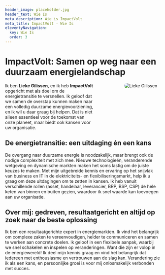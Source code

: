 ```yaml
---
header_image: placeholder.jpg
header_text: Wie Is
meta_description: Wie is ImpactVolt
meta_title: ImpactVolt - Wie Is
eleventyNavigation:
  key: Wie Is
  order: 3
---
```


# ImpactVolt: Samen op weg naar een duurzaam energielandschap

<div class="impactvolt-flex-container" style="overflow: auto; display: flex; flex-wrap: wrap; align-items: flex-start;">
  <div class="impactvolt-flex-text" style="float: left; width: 58%;">
      Ik ben <b>Lieke Gilissen</b>, en ik heb <b>ImpactVolt</b> opgericht met als doel om de energietransitie te versnellen. Ik geloof dat we samen de overstap kunnen maken naar een volledig duurzame energievoorziening, en ik wil u daar graag bij helpen. Dat is niet alleen essentieel voor de toekomst van onze planeet, maar biedt ook kansen voor uw organisatie.
  </div>
  <div class="impactvolt-flex-image" style="float: right; width: 40%; text-align: right;">
    <img
      src="images/profiel-1-1024x683.jpg"
      alt="Lieke Gilissen"
      style="max-width: 100%; height: auto; border-radius: 8px;"
    />
  </div>
</div>

## De energietransitie: een uitdaging én een kans

De overgang naar duurzame energie is noodzakelijk, maar brengt ook de nodige complexiteit met zich mee. Nieuwe technologieën, veranderende wetgeving en dynamische markten maken het soms lastig om de juiste keuzes te maken. Met mijn uitgebreide kennis en ervaring op het snijvlak van business en IT in de elektriciteits- en flexibiliseringsmarkt, help ik u graag om deze uitdagingen om te zetten in kansen. Ik heb vanuit verschillende rollen (asset, handelaar, leverancier, BRP, BSP, CSP) de hele keten van binnen en buiten gezien, waardoor ik snel waarde kan toevoegen aan uw organisatie.

## Over mij: gedreven, resultaatgericht en altijd op zoek naar de beste oplossing

Ik ben een resultaatgerichte expert in energiemarkten. Ik vind het belangrijk om complexe zaken te vereenvoudigen, helder te communiceren en samen te werken aan concrete doelen. Ik geloof in een flexibele aanpak, waarbij we snel schakelen en inspelen op veranderingen. Want die zijn er volop in de energiewereld! Ik deel mijn kennis graag en vind het belangrijk dat iedereen met enthousiasme en vertrouwen aan de slag kan. Verandering zie ik als een kans, en persoonlijke groei is voor mij onlosmakelijk verbonden met succes.